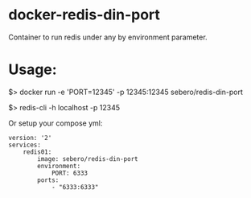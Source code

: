 # docker-redis-din-port
Container to run redis under any by environment parameter.

# Usage:

$> docker run -e 'PORT=12345' -p 12345:12345 sebero/redis-din-port

$> redis-cli -h localhost -p 12345

Or setup your compose yml:

```
version: '2'
services:
    redis01:
        image: sebero/redis-din-port
        environment:
            PORT: 6333
        ports:
            - "6333:6333"

```